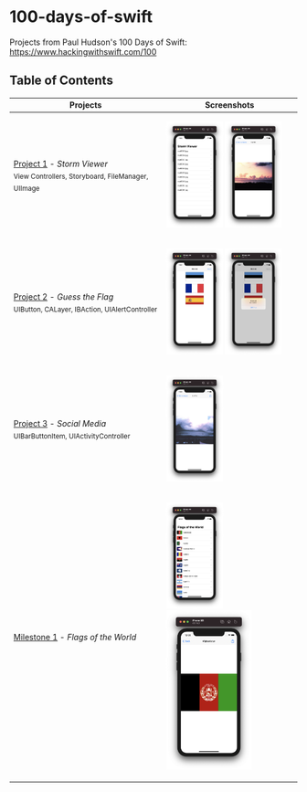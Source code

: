 # 100-days-of-swift
Projects from Paul Hudson's 100 Days of Swift: 
https://www.hackingwithswift.com/100

## Table of Contents

Projects                                         | Screenshots 
------------                                     |----------------
[Project 1](Project1) - *Storm Viewer* <br/> <sub> View Controllers, Storyboard, FileManager, UIImage </sub> | <p float="left"> <img src="Project1/Screenshots/screenshot1.png" width="100" /> <img src="Project1/Screenshots/screenshot2.png" width="100" /> </p>
[Project 2](Project2) - *Guess the Flag* <br/> <sub> UIButton, CALayer, IBAction, UIAlertController</sub> | <p float="left"> <img src="Project2/Screenshots/screenshot1.png" width="100" /> <img src="Project2/Screenshots/screenshot2.png" width="100" /> </p>
[Project 3](Project3) - *Social Media* <br/> <sub> UIBarButtonItem, UIActivityController </sub> | <p float="left"> <img src="Project3/Screenshots/screenshot1.png" width="100" /> </p>
[Milestone 1](Milestone1) - *Flags of the World* <br/> |  <p float="left"> <img src="Milestone1/Screenshots/screenshot1.png" width="100" /> <img src="Milestone1/Screenshots/screenshot2.png" width="150" /> </p>
